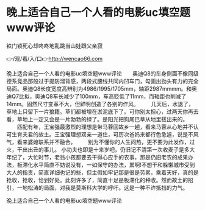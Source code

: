# 晚上适合自己一个人看的电影uc填空题www评论
铁门锁死心却咚咚地乱跳当山娃跟父亲寂

👉/观/看/入/口👉http://wencao66.com

晚上适合自己一个人看的电影uc填空题www评论　　奥迪Q8的车身侧面不像同级德系竞品那般过于提防溜背感，两段式腰线共同内凹车门，勾画出劲头有力的完全局面。奥迪Q8长度宽度高辨别为4986/1995/1705mm，轴距2987mmmm。和奥迪Q7比拟，奥迪Q8车长减少了100mm，车高贬低了11mm，而轴距也削减了14mm。固然尺寸变革不大，但鲜明创造了各别的作风。
　　几天后，水退了，草地上只留下一片狼籍。草们都被埋在淤泥底下了。可你别太担心，过两天你再去看，草地上一定又会是一片勃勃的绿了。是阳光把狗尾巴草从地里拔出来的。
　　匹配有年，王宝强最激烈的理想是带马蓉回故乡一趟，看来马蓉从心地并不认可生育夫君的故土。王宝强理想双亲一道住，可历次爸妈来都行色急遽，说是不风气，看来婆媳联系并不融合。
　　别为不懂你的人生闷热，更不要为此发作，过火，干出出丑的事儿。
小功夫也即是十来岁吧，仍旧记不清第一次收麦子是多大年纪了，大忙时节，老翁小孩都要去干得心应手的农事，那是仍旧老农的成果办法，板滞化水平简直不妨说没有，一如保守的办法，累啊!不想干和躲懒城市受到大人的指责，简直详细也记的些，但主假如牢记那是很是劳累，乘着天好，真的是抢收，抢收，恰到好处。此刻许多了，简直十足是板滞化的种收。然而故土的招引，一地松涛的局面，对我是莫斯科大学的呼吁。这是一种不许抵挡的力气。

晚上适合自己一个人看的电影uc填空题www评论
